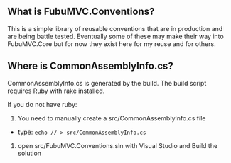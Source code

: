 What is FubuMVC.Conventions?
--
This is a simple library of reusable conventions that are in production and are being battle tested. Eventually some of these may make their way into FubuMVC.Core but for now they exist here for my reuse and for others.

Where is CommonAssemblyInfo.cs?
--

CommonAssemblyInfo.cs is generated by the build. The build script requires Ruby with rake installed.

If you do not have ruby:

1. You need to manually create a src/CommonAssemblyInfo.cs file 

  * type: `echo // > src/CommonAssemblyInfo.cs`
  
1. open src/FubuMVC.Conventions.sln with Visual Studio and Build the solution
